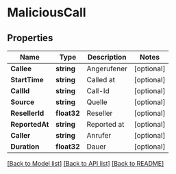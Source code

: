 # MaliciousCall

## Properties

Name | Type | Description | Notes
------------ | ------------- | ------------- | -------------
**Callee** | **string** | Angerufener | [optional] 
**StartTime** | **string** | Called at | [optional] 
**CallId** | **string** | Call-Id | [optional] 
**Source** | **string** | Quelle | [optional] 
**ResellerId** | **float32** | Reseller | [optional] 
**ReportedAt** | **string** | Reported at | [optional] 
**Caller** | **string** | Anrufer | [optional] 
**Duration** | **float32** | Dauer | [optional] 

[[Back to Model list]](../README.md#documentation-for-models) [[Back to API list]](../README.md#documentation-for-api-endpoints) [[Back to README]](../README.md)


